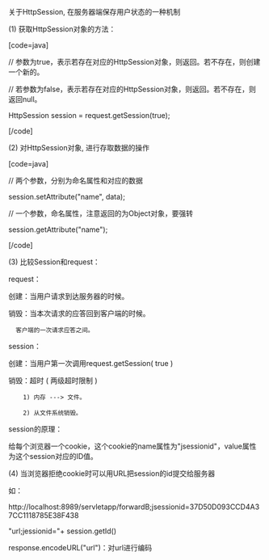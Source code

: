 关于HttpSession, 在服务器端保存用户状态的一种机制
(1) 获取HttpSession对象的方法：
[code=java]
// 参数为true，表示若存在对应的HttpSession对象，则返回。若不存在，则创建一个新的。
// 若参数为false，表示若存在对应的HttpSession对象，则返回。若不存在，则返回null。
HttpSession session = request.getSession(true);
[/code]
(2) 对HttpSession对象, 进行存取数据的操作
[code=java]
// 两个参数，分别为命名属性和对应的数据
session.setAttribute("name", data);
// 一个参数，命名属性，注意返回的为Object对象，要强转
session.getAttribute("name");
[/code]
(3) 比较Session和request：
request：
创建：当用户请求到达服务器的时候。
销毁：当本次请求的应答回到客户端的时候。
	  客户端的一次请求应答之间。
session：
创建：当用户第一次调用request.getSession( true ) 
销毁：超时 ( 两级超时限制 )
		1) 内存 ---> 文件。
		2) 从文件系统销毁。
session的原理： 
给每个浏览器一个cookie，这个cookie的name属性为"jsessionid"，value属性为这个session对应的ID值。
(4) 当浏览器拒绝cookie时可以用URL把session的id提交给服务器
如：
http://localhost:8989/servletapp/forwardB;jsessionid=37D50D093CCD4A37CC1118785E38F438
"url;jessionid="+ session.getId()
response.encodeURL("url")：对url进行编码